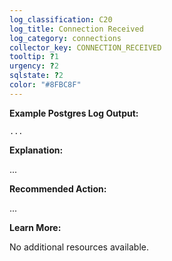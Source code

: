 ```yaml
---
log_classification: C20
log_title: Connection Received
log_category: connections
collector_key: CONNECTION_RECEIVED
tooltip: ?1
urgency: ?2
sqlstate: ?2
color: "#8FBC8F"
---
```


**Example Postgres Log Output:**

```
...
```

**Explanation:**

...

**Recommended Action:**

...

**Learn More:**

No additional resources available.
